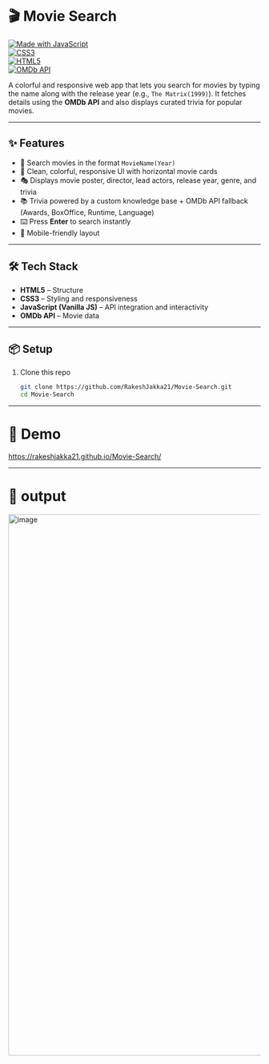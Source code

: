 # 🎬 Movie Search 

[![Made with JavaScript](https://img.shields.io/badge/Made%20with-JavaScript-yellow?style=for-the-badge&logo=javascript)](https://developer.mozilla.org/en-US/docs/Web/JavaScript)  
[![CSS3](https://img.shields.io/badge/Styled%20with-CSS3-blue?style=for-the-badge&logo=css3)](https://developer.mozilla.org/en-US/docs/Web/CSS)  
[![HTML5](https://img.shields.io/badge/Built%20with-HTML5-orange?style=for-the-badge&logo=html5)](https://developer.mozilla.org/en-US/docs/Web/HTML)  
[![OMDb API](https://img.shields.io/badge/API-OMDb-red?style=for-the-badge&logo=themoviedatabase)](http://www.omdbapi.com/)  

A colorful and responsive web app that lets you search for movies by typing the name along with the release year (e.g., `The Matrix(1999)`). It fetches details using the **OMDb API** and also displays curated trivia for popular movies.  

---

## ✨ Features  
- 🔎 Search movies in the format `MovieName(Year)`  
- 🎨 Clean, colorful, responsive UI with horizontal movie cards  
- 🎭 Displays movie poster, director, lead actors, release year, genre, and trivia  
- 📚 Trivia powered by a custom knowledge base + OMDb API fallback (Awards, BoxOffice, Runtime, Language)  
- ⌨️ Press **Enter** to search instantly  
- 📱 Mobile-friendly layout  
 

---

## 🛠️ Tech Stack  
- **HTML5** – Structure  
- **CSS3** – Styling and responsiveness  
- **JavaScript (Vanilla JS)** – API integration and interactivity  
- **OMDb API** – Movie data  

---

## 📦 Setup  
1. Clone this repo  
   ```bash
   git clone https://github.com/RakeshJakka21/Movie-Search.git
   cd Movie-Search

---

# 🚀 Demo
https://rakeshjakka21.github.io/Movie-Search/

---

# 🎯 output

<img width="1920" height="1080" alt="image" src="https://github.com/user-attachments/assets/a2be0fa8-57ad-4daf-aa43-d4d8c0419f05" />
